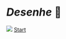 # _Desenhe_ 🥰
![](https://media.tenor.com/GEOcrqGRc84AAAAj/love-happy.gif)      [Start](https://arhalfox.github.io/Gartck/) 
